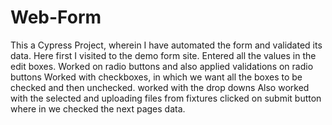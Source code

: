 # Web-Form
This a Cypress Project, wherein I have automated the form and validated its data.
Here first I visited to the demo form site.
Entered all the values in the edit boxes.
Worked on radio buttons and also applied validations on radio buttons
Worked with checkboxes, in which we want all the boxes to be checked and then unchecked.
worked with the drop downs
Also worked with the selected and uploading files from fixtures
clicked on submit button where in we checked the next pages data.
